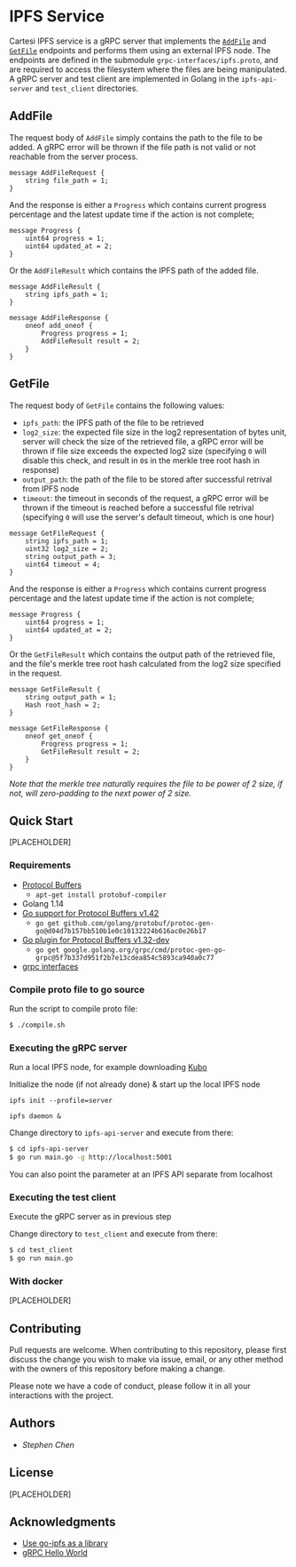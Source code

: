 # IPFS Service

Cartesi IPFS service is a gRPC server that implements the [`AddFile`](#addfile) and [`GetFile`](#getfile) endpoints and performs them using an external IPFS node. The endpoints are defined in the submodule `grpc-interfaces/ipfs.proto`, and are required to access the filesystem where the files are being manipulated. A gRPC server and test client are implemented in Golang in the `ipfs-api-server` and `test_client` directories.

## AddFile

The request body of `AddFile` simply contains the path to the file to be added. A gRPC error will be thrown if the file path is not valid or not reachable from the server process.
```
message AddFileRequest {
    string file_path = 1;
}
```
And the response is either a `Progress` which contains current progress percentage and the latest update time if the action is not complete;
```
message Progress {
    uint64 progress = 1;
    uint64 updated_at = 2;
}
```
Or the `AddFileResult` which contains the IPFS path of the added file.
```
message AddFileResult {
    string ipfs_path = 1;
}
```
```
message AddFileResponse {
    oneof add_oneof {
        Progress progress = 1;
        AddFileResult result = 2;
    }
}
```

## GetFile

The request body of `GetFile` contains the following values:
- `ipfs_path`: the IPFS path of the file to be retrieved
- `log2_size`: the expected file size in the log2 representation of bytes unit, server will check the size of the retrieved file, a gRPC error will be thrown if file size exceeds the expected log2 size (specifying `0` will disable this check, and result in `0`s in the merkle tree root hash in response)
- `output_path`: the path of the file to be stored after successful retrival from IPFS node
- `timeout`: the timeout in seconds of the request, a gRPC error will be thrown if the timeout is reached before a successful file retrival (specifying `0` will use the server's default timeout, which is one hour)
```
message GetFileRequest {
    string ipfs_path = 1;
    uint32 log2_size = 2;
    string output_path = 3;
    uint64 timeout = 4;
}
```
And the response is either a `Progress` which contains current progress percentage and the latest update time if the action is not complete;
```
message Progress {
    uint64 progress = 1;
    uint64 updated_at = 2;
}
```
Or the `GetFileResult` which contains the output path of the retrieved file, and the file's merkle tree root hash calculated from the log2 size specified in the request.
```
message GetFileResult {
    string output_path = 1;
    Hash root_hash = 2;
}
```
```
message GetFileResponse {
    oneof get_oneof {
        Progress progress = 1;
        GetFileResult result = 2;
    }
}
```

*Note that the merkle tree naturally requires the file to be power of 2 size, if not, will zero-padding to the next power of 2 size.*

## Quick Start

[PLACEHOLDER]

### Requirements

- [Protocol Buffers](https://github.com/protocolbuffers/protobuf)
  - `apt-get install protobuf-compiler`
- Golang 1.14
- [Go support for Protocol Buffers v1.42](https://github.com/golang/protobuf/tree/master/protoc-gen-go)
  - `go get github.com/golang/protobuf/protoc-gen-go@d04d7b157bb510b1e0c10132224b616ac0e26b17`
- [Go plugin for Protocol Buffers v1.32-dev](https://github.com/grpc/grpc-go/tree/master/cmd/protoc-gen-go-grpc)
  - `go get google.golang.org/grpc/cmd/protoc-gen-go-grpc@5f7b337d951f2b7e13cdea854c5893ca940a0c77`
- [grpc interfaces](https://github.com/cartesi/grpc-interfaces)

### Compile proto file to go source

Run the script to compile proto file:
```bash
$ ./compile.sh
```

### Executing the gRPC server

Run a local IPFS node, for example downloading [Kubo](https://github.com/ipfs/kubo)

Initialize the node (if not already done) & start up the local IPFS node
```
ipfs init --profile=server

ipfs daemon &
```

Change directory to `ipfs-api-server` and execute from there:
```bash
$ cd ipfs-api-server
$ go run main.go -g http://localhost:5001
```

You can also point the parameter at an IPFS API separate from localhost

### Executing the test client

Execute the gRPC server as in previous step

Change directory to `test_client` and execute from there:
```bash
$ cd test_client
$ go run main.go
```

### With docker

[PLACEHOLDER]

## Contributing

Pull requests are welcome. When contributing to this repository, please first discuss the change you wish to make via issue, email, or any other method with the owners of this repository before making a change.

Please note we have a code of conduct, please follow it in all your interactions with the project.

## Authors

* *Stephen Chen*

## License

[PLACEHOLDER]

## Acknowledgments

- [Use go-ipfs as a library](https://github.com/ipfs/go-ipfs/tree/master/docs/examples/go-ipfs-as-a-library)
- [gRPC Hello World](https://github.com/grpc/grpc-go/tree/master/examples/helloworld)
